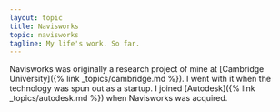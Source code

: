 ```yaml
---
layout: topic
title: Navisworks
topic: navisworks
tagline: My life's work. So far. 
---
```


Navisworks was originally a research project of mine at [Cambridge University]({% link _topics/cambridge.md %}). I went with it when the technology was spun out as a startup. I joined [Autodesk]({% link _topics/autodesk.md %}) when Navisworks was acquired.